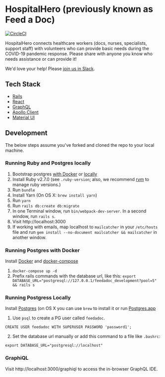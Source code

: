 # HospitalHero (previously known as Feed a Doc)

[![CircleCI](https://circleci.com/gh/feedadoc/feedadoc.svg?style=svg)](https://circleci.com/gh/feedadoc/feedadoc)

HospitalHero connects healthcare workers (docs, nurses, specialists, support staff) with volunteers who can provide basic needs during the COVID-19 pandemic response. Please share with anyone you know who needs assistance or can provide it!

We'd love your help! Please [join us in Slack](https://docs.google.com/forms/d/e/1FAIpQLSeAXlls9dtfW8Eu6OBvfNT1J8nhOHJ4nC2QrryNlsVogRGsFA/viewform).

## Tech Stack

- [Rails](https://rubyonrails.org/)
- [React](https://reactjs.org/)
- [GraphQL](https://graphql-ruby.org/)
- [Apollo Client](https://www.apollographql.com/docs/react/)
- [Material UI](https://material-ui.com/)

## Development

The below steps assume you've forked and cloned the repo to your local machine.

### Running Ruby and Postgres locally

1.  Bootstrap postgres [with Docker](#running-postgres-with-docker) or [locally](#running-postgres-locally)
2.  Install Ruby v2.7.0 (see `.ruby-version`; also, we recommend [rvm](https://rvm.io/rvm/install) to manage ruby versions.)
3.  Run `bundle`
4.  Install Yarn (On OS X: `brew install yarn`)
5.  Run `yarn`
6.  Run `rails db:create db:migrate`
7.  In one Terminal window, run `bin/webpack-dev-server`. In a second window, run `rails s`.
8.  Visit http://localhost:3000
9.  If working with emails, map localhost to `mailcatcher` in your `/etc/hosts` file and run `gem install --no-document mailcatcher && mailcatcher` in another window.

### Running Postgres with Docker

Install [Docker](https://docs.docker.com/install/) and [docker-compose](https://docs.docker.com/compose/install/)

1. `docker-compose up -d`
2. Prefix rails commands with the database url, like this: `export DATABASE_URL="postgresql://127.0.0.1/feedadoc_development?pool=5" && rails s`

### Running Postgress Locally

Install [Postgres](https://www.postgresql.org/download/) (on OS X you can use `brew` to install it or run [Postgres.app](https://postgresapp.com/)

1. Use `psql` to create a PG user called `feedadoc`.

```
CREATE USER feedadoc WITH SUPERUSER PASSWORD 'password1';
```

2. Set the database url manually or add this command to a file like `.bashrc`:

```
export DATABASE_URL="postgresql://localhost"
```

### GraphiQL

Visit http://localhost:3000/graphiql to access the in-browser GraphQL IDE.
